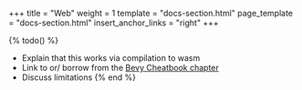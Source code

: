+++
title = "Web"
weight = 1
template = "docs-section.html"
page_template = "docs-section.html"
insert_anchor_links = "right"
+++

{% todo() %}
* Explain that this works via compilation to wasm
* Link to or/ borrow from the [Bevy Cheatbook chapter](https://bevy-cheatbook.github.io/platforms/wasm.html)
* Discuss limitations
{% end %}
